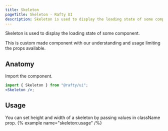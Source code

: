 ```yaml
---
title: Skeleton
pageTitle: Skeleton - Rafty UI
description: Skeleton is used to display the loading state of some component.
---
```


Skeleton is used to display the loading state of some component.

This is custom made component with our understanding and usage limiting the props available.

## Anatomy

Import the component.

```jsx
import { Skeleton } from "@rafty/ui";
<Skeleton />;
```

## Usage

You can set height and width of a skeleton by passing values in className prop.
{% example name="skeleton:usage" /%}

